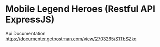 # Mobile Legend Heroes (Restful API ExpressJS)

Api Documentation https://documenter.getpostman.com/view/2703265/S1TbSZkq
